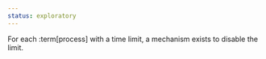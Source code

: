 ```yaml
---
status: exploratory
---
```


For each :term[process] with a time limit, a mechanism exists to disable the limit.

